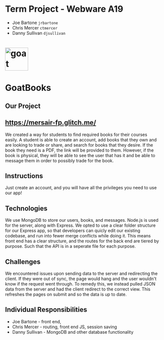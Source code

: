 # Term Project - Webware A19
 - Joe Bartone `jrbartone`
 - Chris Mercer `ctmercer`
 - Danny Sullivan `djsullivan` 

# <img src="https://cdn.glitch.com/8c08a500-c574-43fb-ba6b-d98966e3af01%2Flogo.png?v=1570471001030" alt="goat" height="75" width="75">
# GoatBooks 
## Our Project
## https://mersair-fp.glitch.me/
We created a way for students to find required books for their courses easily. A student
is able to create an account, add books that they own and are looking to trade or share, and search 
for books that they desire. If the book they need is a PDF, the link will be provided to 
them. However, if the book is physical, they will be able to see the user that has it and be 
able to message them in order to possibly trade for the book.

## Instructions
Just create an account, and you will have all the privileges you need to use our app! 

## Technologies
We use MongoDB to store our users, books, and messages. Node.js is used for the server, along with Express. We opted to use a clear folder structure for our Express app, so that developers can quicly edit our existing codebase, and run into fewer merge conflicts while doing it. This means front end has a clear structure, and the routes for the back end are tiered by purpose. Such that the API is in a seperate file for each purpose.

## Challenges
We encountered issues upon sending data to the server and redirecting the client. If they were out of sync, the page would hang and the user wouldn't know if the request went through. To remedy this, we instead pulled JSON data from the server and had the client redirect to the correct view. This refreshes the pages on submit and so the data is up to date.

## Individual Responsibilities
- Joe Bartone - front end, 
- Chris Mercer - routing, front end JS, session saving
- Danny Sullivan - MongoDB and other database functionality